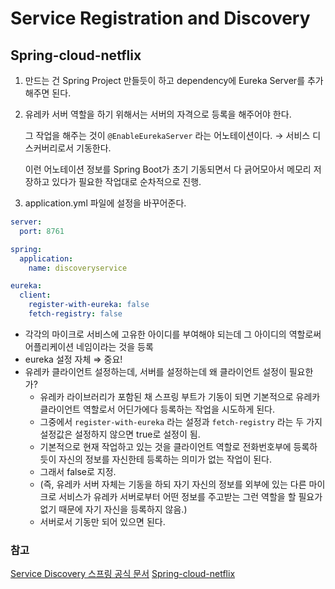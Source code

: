 # Service Registration and Discovery
## Spring-cloud-netflix

1. 만드는 건 Spring Project 만들듯이 하고 dependency에 Eureka Server를 추가해주면 된다.
2. 유레카 서버 역할을 하기 위해서는 서버의 자격으로 등록을 해주어야 한다.

   그 작업을 해주는 것이 `@EnableEurekaServer` 라는 어노테이션이다. → 서비스 디스커버리로서 기동한다.

   이런 어노테이션 정보를 Spring Boot가 초기 기동되면서 다 긁어모아서 메모리 저장하고 있다가 필요한 작업대로 순차적으로 진행.

3. application.yml 파일에 설정을 바꾸어준다.

```yaml
server:
  port: 8761

spring:
  application:
    name: discoveryservice

eureka:
  client:
    register-with-eureka: false
    fetch-registry: false
```

- 각각의 마이크로 서비스에 고유한 아이디를 부여해야 되는데 그 아이디의 역할로써 어플리케이션 네임이라는 것을 등록
- eureka 설정 자체 ⇒ 중요!
- 유레카 클라이언트 설정하는데, 서버를 설정하는데 왜 클라이언트 설정이 필요한가?
    - 유레카 라이브러리가 포함된 채 스프링 부트가 기동이 되면 기본적으로 유레카 클라이언트 역할로서 어딘가에다 등록하는 작업을 시도하게 된다.
    - 그중에서 `register-with-eureka` 라는 설정과 `fetch-registry` 라는 두 가지 설정값은 설정하지 않으면 true로 설정이 됨.
    - 기본적으로 현재 작업하고 있는 것을 클라이언트 역할로 전화번호부에 등록하듯이 자신의 정보를 자신한테 등록하는 의미가 없는 작업이 된다. 
    - 그래서 false로 지정.
    - (즉, 유레카 서버 자체는 기동을 하되 자기 자신의 정보를 외부에 있는 다른 마이크로 서비스가 유레카 서버로부터 어떤 정보를 주고받는 그런 역할을 할 필요가 없기 때문에 자기 자신을 등록하지 않음.)
    - 서버로서 기동만 되어 있으면 된다.

### 참고
[Service Discovery 스프링 공식 문서](https://spring.io/guides/gs/service-registration-and-discovery)
[Spring-cloud-netflix](https://github.com/spring-cloud/spring-cloud-netflix)